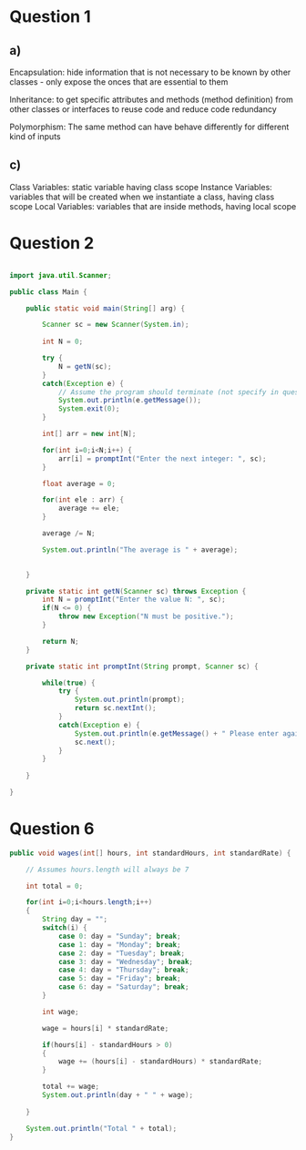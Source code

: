 Question 1
=====

a)
-----
Encapsulation: hide information that is not necessary to be known by other classes - only expose the onces that are essential to them

Inheritance: to get specific attributes and methods (method definition) from other classes or interfaces to reuse code and reduce code redundancy

Polymorphism: The same method can have behave differently for different kind of inputs

c)
-----

Class Variables: static variable having class scope
Instance Variables: variables that will be created when we instantiate a class, having class scope
Local Variables: variables that are inside methods, having local scope


Question 2
=====
```java

import java.util.Scanner;

public class Main {

    public static void main(String[] arg) {

        Scanner sc = new Scanner(System.in);
        
        int N = 0;

        try {
            N = getN(sc);
        }
        catch(Exception e) {
            // Assume the program should terminate (not specify in question)
            System.out.println(e.getMessage());
            System.exit(0);
        }

        int[] arr = new int[N];

        for(int i=0;i<N;i++) {
            arr[i] = promptInt("Enter the next integer: ", sc);
        }

        float average = 0;

        for(int ele : arr) {
            average += ele;
        }

        average /= N;

        System.out.println("The average is " + average);
        

    }

    private static int getN(Scanner sc) throws Exception {
        int N = promptInt("Enter the value N: ", sc);
        if(N <= 0) {
            throw new Exception("N must be positive.");
        }

        return N;
    }

    private static int promptInt(String prompt, Scanner sc) {

        while(true) {
            try {
                System.out.println(prompt);
                return sc.nextInt();
            }
            catch(Exception e) {
                System.out.println(e.getMessage() + " Please enter again.");
                sc.next();
            }
        }
        
    }

}
```

Question 6
=====
```java
public void wages(int[] hours, int standardHours, int standardRate) {

    // Assumes hours.length will always be 7

    int total = 0;

    for(int i=0;i<hours.length;i++)
    {
        String day = "";
        switch(i) {
            case 0: day = "Sunday"; break;
            case 1: day = "Monday"; break;
            case 2: day = "Tuesday"; break;
            case 3: day = "Wednesday"; break;
            case 4: day = "Thursday"; break;
            case 5: day = "Friday"; break;
            case 6: day = "Saturday"; break;
        }

        int wage;

        wage = hours[i] * standardRate;

        if(hours[i] - standardHours > 0)
        {
            wage += (hours[i] - standardHours) * standardRate;
        }

        total += wage;
        System.out.println(day + " " + wage);
        
    }

    System.out.println("Total " + total);
}
```